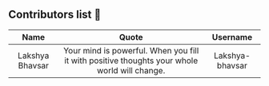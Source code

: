 ## Contributors list 📝

| Name | Quote | Username |
|:------:|:--------:|:---------:|
Lakshya Bhavsar| Your mind is powerful. When you fill it with positive thoughts your whole world will change. | Lakshya-bhavsar
